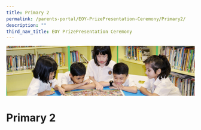 ```yaml
---
title: Primary 2
permalink: /parents-portal/EOY-PrizePresentation-Ceremony/Primary2/
description: ""
third_nav_title: EOY PrizePresentation Ceremony
---
```

![](/images/banner.gif)

Primary 2
=========